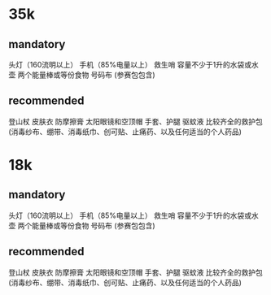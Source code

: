 # 35k
## mandatory
头灯（160流明以上）
手机（85%电量以上）
救生哨
容量不少于1升的水袋或水壶
两个能量棒或等份食物
号码布 (参赛包包含)

## recommended
登山杖
皮肤衣
防摩擦膏
太阳眼镜和空顶帽
手套、护腿
驱蚊液
比较齐全的救护包(消毒纱布、绷带、消毒纸巾、创可贴、止痛药、以及任何适当的个人药品) 

# 18k
## mandatory
头灯（160流明以上）
手机（85%电量以上）
救生哨
容量不少于1升的水袋或水壶
两个能量棒或等份食物
号码布 (参赛包包含)

## recommended
登山杖
皮肤衣
防摩擦膏
太阳眼镜和空顶帽
手套、护腿
驱蚊液
比较齐全的救护包(消毒纱布、绷带、消毒纸巾、创可贴、止痛药、以及任何适当的个人药品) 
